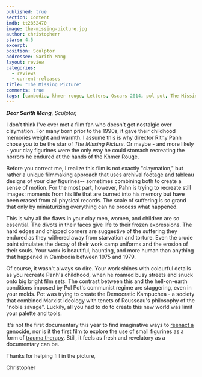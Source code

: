 ```yaml
---
published: true
section: Content
imdb: tt2852470
image: the-missing-picture.jpg
author: christopherr
stars: 4.5
excerpt: 
position: Sculptor
addressee: Sarith Mang
layout: review
categories: 
  - reviews
  - current-releases
title: "The Missing Picture"
comments: true
tags: [cambodia, khmer rouge, Letters, Oscars 2014, pol pot, The Missing Picture]
---
```

_**Dear Sarith Mang**, Sculptor,_

I don't think I've ever met a film fan who doesn't get nostalgic over claymation. For many born prior to the 1990s, it gave their childhood memories weight and warmth. I assume this is why director Rithy Panh chose you to be the star of _The Missing Picture_. Or maybe - and more likely - your clay figurines were the only way he could stomach recreating the horrors he endured at the hands of the Khmer Rouge.

Before you correct me, I realize this film is not exactly "claymation," but rather a unique filmmaking approach that uses archival footage and tableau designs of your clay figurines-- sometimes combining both to create a sense of motion. For the most part, however, Pahn is trying to recreate still images: moments from his life that are burned into his memory but have been erased from all physical records.  The scale of suffering is so grand that only by miniaturizing everything can he process what happened.  

This is why all the flaws in your clay men, women, and children are so essential. The divots in their faces give life to their frozen expressions. The hard edges and chipped corners are suggestive of the suffering they endured as they withered away from starvation and torture. Even the crude paint simulates the decay of their work camp uniforms and the erosion of their souls.  Your work is beautiful, haunting, and more human than anything that happened in Cambodia between 1975 and 1979.

Of course, it wasn't always so dire. Your work shines with colourful details as you recreate Panh's childhood, when he roamed busy streets and snuck onto big bright film sets. The contrast between this and the hell-on-earth conditions imposed by Pol Pot's communist regime are staggering, even in your molds. Pot was trying to create the Democratic Kampuchea - a society that combined Marxist ideology with tenets of Rousseau's philosophy of the "noble savage".  Luckily, all you had to do to create this new world was limit your palette and tools.

It's not the first documentary this year to find imaginative ways to [reenact a genocide][1], nor is it the first film to explore the use of small figurines as a form of [trauma therapy][2]. Still, it feels as fresh and revelatory as a documentary can be.

   [1]: /content/2013/9/13/the-act-of-killing.html
   [2]: http://www.imdb.com/title/tt1391092/?ref_=nv_sr_1

Thanks for helping fill in the picture,

Christopher